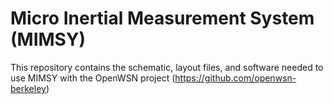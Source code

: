 # Micro Inertial Measurement System (MIMSY)

This repository contains the schematic, layout files, and software needed to use MIMSY with the OpenWSN project (https://github.com/openwsn-berkeley)

